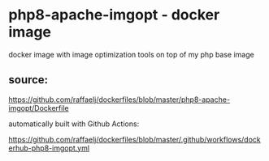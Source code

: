 # php8-apache-imgopt - docker image

docker image with image optimization tools on top of my php base image

## source:

https://github.com/raffaelj/dockerfiles/blob/master/php8-apache-imgopt/Dockerfile

automatically built with Github Actions:

https://github.com/raffaelj/dockerfiles/blob/master/.github/workflows/dockerhub-php8-imgopt.yml
